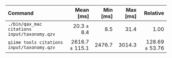 | Command | Mean [ms] | Min [ms] | Max [ms] | Relative |
|:---|---:|---:|---:|---:|
| `./bin/qax_mac citations input/taxonomy.qzv` | 20.3 ± 8.4 | 8.5 | 31.4 | 1.00 |
| `qiime tools citations  input/taxonomy.qzv` | 2616.7 ± 115.1 | 2476.7 | 3014.3 | 128.69 ± 53.76 |
